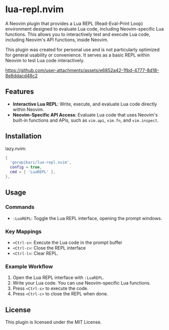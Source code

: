 # lua-repl.nvim

A Neovim plugin that provides a Lua REPL (Read-Eval-Print Loop) environment designed to evaluate Lua code, including Neovim-specific Lua functions. This allows you to interactively test and execute Lua code, including Neovim's API functions, inside Neovim.

This plugin was created for personal use and is not particularly optimized for general usability or convenience. It serves as a basic REPL within Neovim to test Lua code interactively.

https://github.com/user-attachments/assets/e6852a42-1fbd-4777-8d18-8e8ddacd48c2

## Features

- **Interactive Lua REPL**: Write, execute, and evaluate Lua code directly within Neovim.
- **Neovim-Specific API Access**: Evaluate Lua code that uses Neovim's built-in functions and APIs, such as `vim.api`, `vim.fn`, and `vim.inspect`.

## Installation

lazy.nvim:

```lua
{
  'goropikari/lua-repl.nvim',
  config = true,
  cmd = { 'LuaREPL' },
},
```

## Usage

### Commands

- `:LuaREPL`: Toggle the Lua REPL interface, opening the prompt windows.

### Key Mappings

- `<Ctrl-s>`: Execute the Lua code in the prompt buffer
- `<Ctrl-c>`: Close the REPL interface
- `<Ctrl-l>`: Clear REPL.


### Example Workflow

1. Open the Lua REPL interface with `:LuaREPL`.
2. Write your Lua code. You can use Neovim-specific Lua functions.
3. Press `<Ctrl-s>` to execute the code.
4. Press `<Ctrl-c>` to close the REPL when done.

## License

This plugin is licensed under the MIT License.

